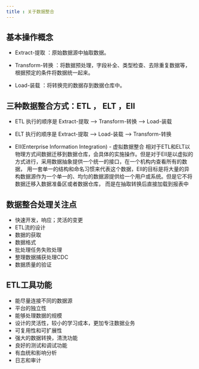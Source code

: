 ```yaml
---
title : 关于数据整合
---
```


## 基本操作概念

* Extract-提取 ：原始数据源中抽取数据。

* Transform-转换 ：将数据预处理，字段补全、类型检查、去除重复数据等，根据预定的条件将数据统一起来。

* Load-装载 ：将转换完的数据存到数据仓库中。

## 三种数据整合方式：ETL ， ELT ，EII

* ETL 
执行的顺序是 Extract-提取 --> Transform-转换 --> Load-装载

* ELT 
执行的顺序是 Extract-提取 --> Load-装载  --> Transform-转换 

* EII(Enterprise Information Integration) - 虚拟数据整合
相对于ETL和ELT以物理方式间数据迁移到数据仓库，会具体的实施操作。但是对于EII是以虚拟的方式进行，采用数据抽象提供一个统一的接口，在一个机构内查看所有的数据，
用一套单一的结构和命名习惯来代表这个数据，EII的目标是将大量的异构数据源作为一个单一的、均匀的数据源提供给一个用户或系统。但是它不将数据迁移入数据准备区或者数据仓库，
而是在抽取转换后直接加载到报表中

## 数据整合处理关注点

* 快速开发，响应；灵活的变更
* ETL流的设计
* 数据的获取
* 数据格式
* 批处理任务失败处理
* 整理数据捕获处理CDC
* 数据质量的验证

## ETL工具功能
* 能尽量连接不同的数据源
* 平台的独立性
* 能够处理数据的规模
* 设计的灵活性，较小的学习成本，更加专注数据业务
* 可复用性和可扩展性
* 强大的数据转换，清洗功能
* 良好的测试和调试功能
* 有血统和影响分析
* 日志和审计


